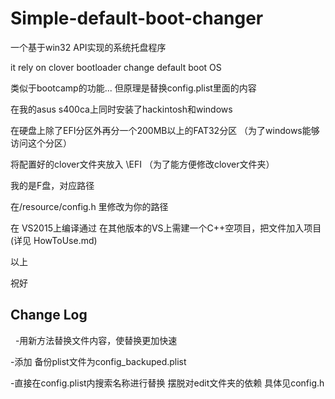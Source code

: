 # Simple-default-boot-changer
一个基于win32 API实现的系统托盘程序

it rely on clover bootloader change default boot OS

类似于bootcamp的功能...
但原理是替换config.plist里面的内容

在我的asus s400ca上同时安装了hackintosh和windows

在硬盘上除了EFI分区外再分一个200MB以上的FAT32分区 （为了windows能够访问这个分区）

将配置好的clover文件夹放入  \EFI  （为了能方便修改clover文件夹）

我的是F盘，对应路径

在/resource/config.h 里修改为你的路径


在 VS2015上编译通过
在其他版本的VS上需建一个C++空项目，把文件加入项目(详见 HowToUse.md)
 
 以上
 
 祝好

Change Log
----------------

  -用新方法替换文件内容，使替换更加快速

  -添加 备份plist文件为config_backuped.plist
  
  -直接在config.plist内搜索名称进行替换 摆脱对edit文件夹的依赖 具体见config.h






 




